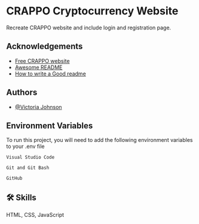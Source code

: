 
# CRAPPO Cryptocurrency Website

Recreate CRAPPO website and include login and registration page.

## Acknowledgements

 - [Free CRAPPO website](https://www.figma.com/file/CfkooUaVSkZbTv0Hn4bFuQ/CRAPPO---Free-Cryptocurrency-Website-(Community)-(Copy)?node-id=1%3A31)
 - [Awesome README](https://github.com/matiassingers/awesome-readme)
 - [How to write a Good readme](https://readme.so/editor)


## Authors

- [@Victoria Johnson](https://github.com/DrVickie8)


## Environment Variables

To run this project, you will need to add the following environment variables to your .env file

`Visual Studio Code`

`Git and Git Bash`

`GitHub`




## 🛠 Skills
HTML, CSS, JavaScript


